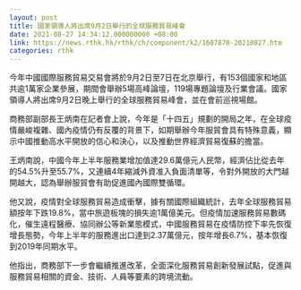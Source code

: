 ```yaml
---
layout: post
title: 國家領導人將出席9月2日舉行的全球服務貿易峰會
date: 2021-08-27 14:34:12.000000000 +08:00
link: https://news.rthk.hk/rthk/ch/component/k2/1607870-20210827.htm
categories: rthk
---
```


今年中國國際服務貿易交易會將於9月2日至7日在北京舉行，有153個國家和地區共逾1萬家企業參展，期間會舉辦5場高峰論壇，119場專題論壇及行業會議。國家領導人將出席9月2日晚上舉行的全球服務貿易峰會，並在會前巡視場館。

商務部副部長王炳南在記者會上說，今年是「十四五」規劃的開局之年，在全球疫情嚴峻複雜、國內疫情仍有反覆的背景下，如期舉辦今年服貿會具有特殊意義，顯示中國推動高水平開放的信心和決心，以及推動世界經濟貿易復蘇的擔當。

王炳南說，中國今年上半年服務業增加值達29.6萬億元人民幣，經濟佔比從去年的54.5%升至55.7%，又連續4年縮減外資准入負面清單等，令對外開放的大門越開越大，認為舉辦服貿會有助促進國內國際雙循環。

他又說，疫情對全球服務貿易造成衝擊，據有關國際組織統計，去年全球服務貿易額按年下跌19.8%，當中旅遊板塊的損失逾1萬億美元。但疫情加速服務貿易數碼化，催生遠程醫療、協同辦公等新業態模式，中國服務貿易在疫情防控下率先恢復增長態勢，今年上半年的服務進出口達到2.37萬億元，按年增長6.7%，基本恢復到2019年同期水平。

他指出，商務部下一步會繼續推進改革，全面深化服務貿易創新發展試點，促進與服務貿易相關的資金、技術、人員等要素的跨境流動。
